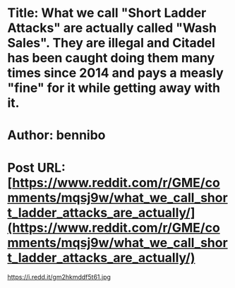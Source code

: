# Title: What we call "Short Ladder Attacks" are actually called "Wash Sales". They are illegal and Citadel has been caught doing them many times since 2014 and pays a measly "fine" for it while getting away with it.
# Author: bennibo
# Post URL: [https://www.reddit.com/r/GME/comments/mqsj9w/what_we_call_short_ladder_attacks_are_actually/](https://www.reddit.com/r/GME/comments/mqsj9w/what_we_call_short_ladder_attacks_are_actually/)


https://i.redd.it/gm2hkmddf5t61.jpg